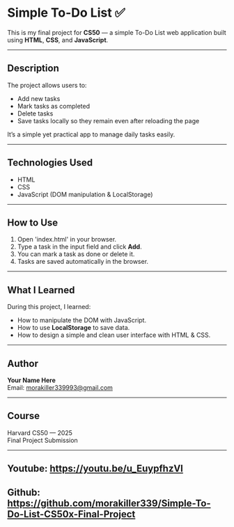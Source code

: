 ﻿# Simple To-Do List ✅

This is my final project for **CS50** — a simple To-Do List web application built using **HTML**, **CSS**, and **JavaScript**.

---

## Description

The project allows users to:
- Add new tasks
- Mark tasks as completed
- Delete tasks
- Save tasks locally so they remain even after reloading the page

It’s a simple yet practical app to manage daily tasks easily.

---

## Technologies Used
- HTML  
- CSS  
- JavaScript (DOM manipulation & LocalStorage)

---

## How to Use
1. Open 'index.html' in your browser.  
2. Type a task in the input field and click **Add**.  
3. You can mark a task as done or delete it.  
4. Tasks are saved automatically in the browser.

---

## What I Learned
During this project, I learned:
- How to manipulate the DOM with JavaScript.
- How to use **LocalStorage** to save data.
- How to design a simple and clean user interface with HTML & CSS.

---

## Author
**Your Name Here**  
Email: morakiller339993@gmail.com

---

## Course
Harvard CS50 — 2025  
Final Project Submission

---

## Youtube: https://youtu.be/u_EuypfhzVI
## Github: https://github.com/morakiller339/Simple-To-Do-List-CS50x-Final-Project



